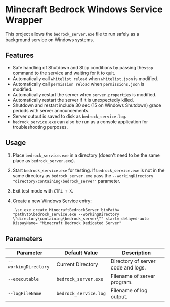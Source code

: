 # Minecraft Bedrock Windows Service Wrapper

This project allows the `bedrock_server.exe` file to run safely as a background service on Windows systems.

## Features

- Safe handling of Shutdown and Stop conditions by passing the`stop` command to the service and waiting for it to quit.
- Automatically call `whitelist reload` when `whitelist.json` is modified.
- Automatically call `permission reload` when `permissions.json` is modified.
- Automatically restart the server when `server.properties` is modified.
- Automatically restart the server if it is unexpectedly killed.
- Shutdown and restart include 30 sec (15 on Windows Shutdown) grace periods with server announcements.
- Server output is saved to disk as `bedrock_service.log`.
- `bedrock_service.exe` can also be run as a console application for troubleshooting purposes.

## Usage

1. Place `bedrock_service.exe` in a directory (doesn't need to be the same place as `bedrock_server.exe`).
2. Start `bedrock_service.exe` for testing.
   If `bedrock_service.exe` is not in the same directory as `bedrock_server.exe` pass the `--workingDirectory "directory\containing\bedrock_server"` parameter.
3. Exit test mode with `CTRL + X`.
3. Create a new Windows Service entry:

   `.\sc.exe create MinecraftBedrockServer binPath= "path\to\bedrock_service.exe --workingDirectory \"directory\containing\bedrock_server\"" start= delayed-auto DispayName= "Minecraft Bedrock Dedicated Server" `

## Parameters

| Parameter	           | Default Value         | Description                        |
|----------------------|-----------------------|------------------------------------|
| `--workingDirectory` | Current Directory     | Directory of server code and logs. |
| `--executable`       | `bedrock_server.exe`  | Filename of server program.        |
| `--logFileName`      | `bedrock_service.log` | Filename of log output.            |
